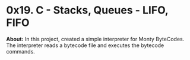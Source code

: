 # 0x19. C - Stacks, Queues - LIFO, FIFO
**About:** In this project, created a simple interpreter for Monty ByteCodes. The interpreter reads a bytecode file and executes the bytecode commands.

